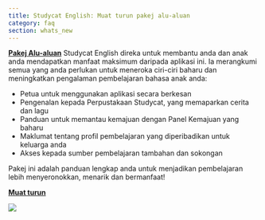 ```yaml
---
title: Studycat English: Muat turun pakej alu-aluan
category: faq
section: whats_new
---
```

**[Pakej Alu-aluan](https://res.cloudinary.com/dam8jh3m8/image/upload/v1731059311/docs/studycat-English-welcome-pack-en.pdf)** Studycat English direka untuk membantu anda dan anak anda mendapatkan manfaat maksimum daripada aplikasi ini. Ia merangkumi semua yang anda perlukan untuk meneroka ciri-ciri baharu dan meningkatkan pengalaman pembelajaran bahasa anak anda:

* Petua untuk menggunakan aplikasi secara berkesan
* Pengenalan kepada Perpustakaan Studycat, yang memaparkan cerita dan lagu
* Panduan untuk memantau kemajuan dengan Panel Kemajuan yang baharu
* Maklumat tentang profil pembelajaran yang diperibadikan untuk keluarga anda
* Akses kepada sumber pembelajaran tambahan dan sokongan

Pakej ini adalah panduan lengkap anda untuk menjadikan pembelajaran lebih menyeronokkan, menarik dan bermanfaat!

**[Muat turun](https://res.cloudinary.com/dam8jh3m8/image/upload/v1731059311/docs/studycat-English-welcome-pack-en.pdf)**

![](https://help.studycat.com/hc/article_attachments/40379484098969)